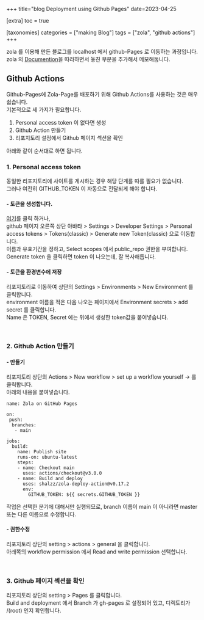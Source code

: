+++
title="blog Deployment using Github Pages"
date=2023-04-25

[extra]
toc = true

[taxonomies]
categories = ["making Blog"]
tags = ["zola", "github actions"]
+++

zola 를 이용해 만든 블로그를 localhost 에서 github-Pages 로 이동하는 과정입니다.  
zola 의 [Documention](https://www.getzola.org/documentation/deployment/github-pages/)을 따라하면서 놓친 부분을 추가해서 메모해둡니다.

<!-- more -->

## Github Actions
Github-Pages에 Zola-Page를 배포하기 위해 Github Actions를 사용하는 것은 매우 쉽습니다.  
기본적으로 세 가지가 필요합니다.

1. Personal access token 이 없다면 생성
2. Github Action 만들기
3. 리포지토리 설정에서 Github 페이지 섹션을 확인  
   
아래와 같이 순서대로 하면 됩니다.

### 1. Personal access token
동일한 리포지토리에 사이트를 게시하는 경우 해당 단계를 따를 필요가 없습니다.  
그러나 여전히 GITHUB_TOKEN 이 자동으로 전달되게 해야 합니다. 

#### - 토큰을 생성합니다.
[여기](https://github.com/settings/tokens/new?scopes=public_repo)를 클릭 하거나,  
github 페이지 오른쪽 상단 아바타 > Settings > Developer Settings > Personal access tokens > Tokens(classic) > Generate new Token(classic) 으로 이동합니다.  
이름과 유효기간을 정하고, Select scopes 에서 public_repo 권한을 부여합니다.  
Generate token 을 클릭하면 token 이 나오는데, 잘 복사해둡니다.  

#### - 토큰을 환경변수에 저장
리포지토리로 이동하여 상단의 Settings > Environments > New Environment 를 클릭합니다.  
environment 이름을 적은 다음 나오는 페이지에서 Environment secrets > add secret 를 클릭합니다.  
Name 은 TOKEN, Secret 에는 위에서 생성한 token값을 붙여넣습니다.

<br/>

### 2. Github Action 만들기

#### - 만들기
리포지토리 상단의 Actions > New workflow > set up a workflow yourself → 를 클릭합니다.  
아래의 내용을 붙여넣습니다.

```
name: Zola on GitHub Pages

on: 
 push:
  branches:
   - main

jobs:
  build:
    name: Publish site
    runs-on: ubuntu-latest
    steps:
    - name: Checkout main
      uses: actions/checkout@v3.0.0
    - name: Build and deploy
      uses: shalzz/zola-deploy-action@v0.17.2
      env:
        GITHUB_TOKEN: ${{ secrets.GITHUB_TOKEN }}
```
작업은 선택한 분기에 대해서만 실행되므로, branch 이름이 main 이 아니라면 master 또는 다른 이름으로 수정합니다.

#### - 권한수정
리포지토리 상단의 setting > actions > general 을 클릭합니다.  
아래쪽의 workflow permission 에서 Read and write permission 선택합니다.

<br/>

### 3. Github 페이지 섹션을 확인  
리포지토리 상단의 setting > Pages 를 클릭합니다.  
Build and deployment 에서 Branch 가 gh-pages 로 설정되어 있고, 디렉토리가 /(root) 인지 확인합니다. 



